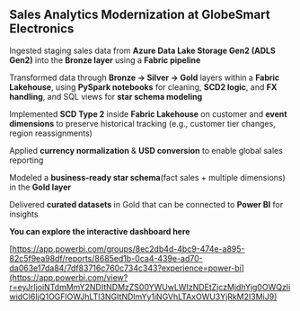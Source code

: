 ## Sales Analytics Modernization at GlobeSmart Electronics


Ingested staging sales data from **Azure Data Lake Storage Gen2 (ADLS Gen2)** into the **Bronze layer** using a **Fabric pipeline**

Transformed data through **Bronze → Silver → Gold** layers within a **Fabric Lakehouse**, using **PySpark notebooks** for cleaning, **SCD2 logic**, and **FX handling**, and SQL views for **star schema modeling**

Implemented **SCD Type 2** inside **Fabric Lakehouse** on customer and **event dimensions** to preserve historical tracking (e.g., customer tier changes, region reassignments)

Applied **currency normalization** & **USD conversion** to enable global sales reporting

Modeled a **business-ready star schema**(fact sales + multiple dimensions) in the **Gold layer**

Delivered **curated datasets** in Gold that can be connected to **Power BI** for insights

**You can explore the interactive dashboard here**

[https://app.powerbi.com/groups/8ec2db4d-4bc9-474e-a895-82c5f9ea98df/reports/8685ed1b-0ca4-439e-ad70-da063e17da84/7df83716c760c734c343?experience=power-bi](https://app.powerbi.com/view?r=eyJrIjoiNTdmMmY2NDItNDMzZS00YWUwLWIzNDEtZjczMjdhYjg0OWQzIiwidCI6IjQ1OGFlOWJhLTI3NGItNDlmYy1iNGVhLTAxOWU3YjRkM2I3MiJ9)
